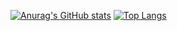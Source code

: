 [![Anurag's GitHub stats](https://github-readme-stats.vercel.app/api?username=xxhZs)](https://github.com/anuraghazra/github-readme-stats)
[![Top Langs](https://github-readme-stats.vercel.app/api/top-langs/?username=xxhZs)](https://github.com/anuraghazra/github-readme-stats)
